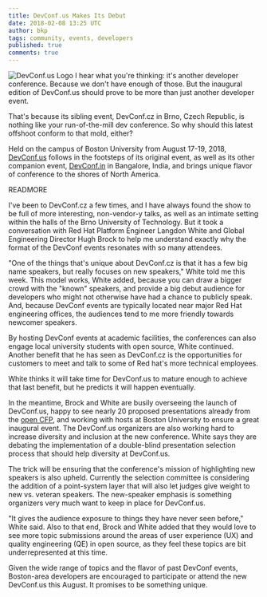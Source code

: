 ```yaml
---
title: DevConf.us Makes Its Debut
date: 2018-02-08 13:25 UTC
author: bkp
tags: community, events, developers
published: true
comments: true
---
```


![DevConf.us Logo](blog/devconfus2018.png) I hear what you're thinking: it's another developer conference. Because we don't have enough of those. But the inaugural edition of DevConf.us should prove to be more than just another developer event.

That's because its sibling event, DevConf.cz in Brno, Czech Republic, is nothing like your run-of-the-mill dev conference. So why should this latest offshoot conform to that mold, either?

Held on the campus of Boston University from August 17-19, 2018, [DevConf.us](https://devconf.cz/us/) follows in the footsteps of its original event, as well as its other companion event, [DevConf.in](https://devconf.cz/in/) in Bangalore, India, and brings unique flavor of conference to the shores of North America.

READMORE

I've been to DevConf.cz a few times, and I have always found the show to be full of more interesting, non-vendor-y talks, as well as an intimate setting within the halls of the Brno University of Technology. But it took a conversation with Red Hat Platform Engineer Langdon White and Global Engineering Director Hugh Brock to help me understand exactly why the format of the DevConf events resonates with so many attendees.

"One of the things that's unique about DevConf.cz is that it has a few big name speakers, but really focuses on new speakers," White told me this week. This model works, White added, because you can draw a bigger crowd with the "known" speakers, and provide a big debut audience for developers who might not otherwise have had a chance to publicly speak. And, because DevConf events are typically located near major Red Hat engineering offices, the audiences tend to me more friendly towards newcomer speakers.

By hosting DevConf events at academic facilities, the conferences can also engage local university students with open source, White continued. Another benefit that he has seen as DevConf.cz is the opportunities for customers to meet and talk to some of Red hat's more technical employees.

White thinks it will take time for DevConf.us to mature enough to achieve that last benefit, but he predicts it will happen eventually.

In the meantime, Brock and White are busily overseeing the launch of DevConf.us, happy to see nearly 20 proposed presentations already from the [open CFP](http://bit.ly/devconfus-18-cfp), and working with hosts at Boston University to ensure a great inaugural event. The DevConf.us organizers are also working hard to increase diversity and inclusion at the new conference. White says they are debating the implementation of a double-blind presentation selection process that should help diversity at DevConf.us.

The trick will be ensuring that the conference's mission of highlighting new speakers is also upheld. Currently the selection committee is considering the addition of a point-system layer that will also let judges give weight to new vs. veteran speakers. The new-speaker emphasis is something organizers very much want to keep in place for DevConf.us.

"It gives the audience exposure to things they have never seen before," White said. Also to that end, Brock and White added that they would love to see more topic submissions around the areas of user experience (UX) and quality engineering (QE) in open source, as they feel these topics are bit underrepresented at this time.

Given the wide range of topics and the flavor of past DevConf events, Boston-area developers are encouraged to participate or attend the new DevConf.us this August. It promises to be something unique.

